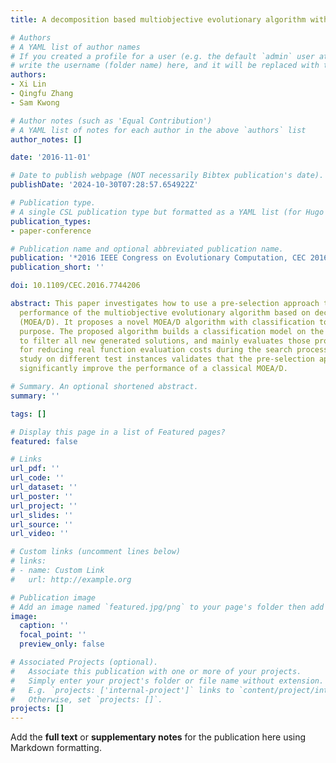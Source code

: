 ```yaml
---
title: A decomposition based multiobjective evolutionary algorithm with classification

# Authors
# A YAML list of author names
# If you created a profile for a user (e.g. the default `admin` user at `content/authors/admin/`), 
# write the username (folder name) here, and it will be replaced with their full name and linked to their profile.
authors:
- Xi Lin
- Qingfu Zhang
- Sam Kwong

# Author notes (such as 'Equal Contribution')
# A YAML list of notes for each author in the above `authors` list
author_notes: []

date: '2016-11-01'

# Date to publish webpage (NOT necessarily Bibtex publication's date).
publishDate: '2024-10-30T07:28:57.654922Z'

# Publication type.
# A single CSL publication type but formatted as a YAML list (for Hugo requirements).
publication_types:
- paper-conference

# Publication name and optional abbreviated publication name.
publication: '*2016 IEEE Congress on Evolutionary Computation, CEC 2016*'
publication_short: ''

doi: 10.1109/CEC.2016.7744206

abstract: This paper investigates how to use a pre-selection approach to improve the
  performance of the multiobjective evolutionary algorithm based on decomposition
  (MOEA/D). It proposes a novel MOEA/D algorithm with classification to serve this
  purpose. The proposed algorithm builds a classification model on the search space
  to filter all new generated solutions, and mainly evaluates those promising solutions
  for reducing real function evaluation costs during the search process. Experimental
  study on different test instances validates that the pre-selection approach can
  significantly improve the performance of a classical MOEA/D.

# Summary. An optional shortened abstract.
summary: ''

tags: []

# Display this page in a list of Featured pages?
featured: false

# Links
url_pdf: ''
url_code: ''
url_dataset: ''
url_poster: ''
url_project: ''
url_slides: ''
url_source: ''
url_video: ''

# Custom links (uncomment lines below)
# links:
# - name: Custom Link
#   url: http://example.org

# Publication image
# Add an image named `featured.jpg/png` to your page's folder then add a caption below.
image:
  caption: ''
  focal_point: ''
  preview_only: false

# Associated Projects (optional).
#   Associate this publication with one or more of your projects.
#   Simply enter your project's folder or file name without extension.
#   E.g. `projects: ['internal-project']` links to `content/project/internal-project/index.md`.
#   Otherwise, set `projects: []`.
projects: []
---
```


Add the **full text** or **supplementary notes** for the publication here using Markdown formatting.
